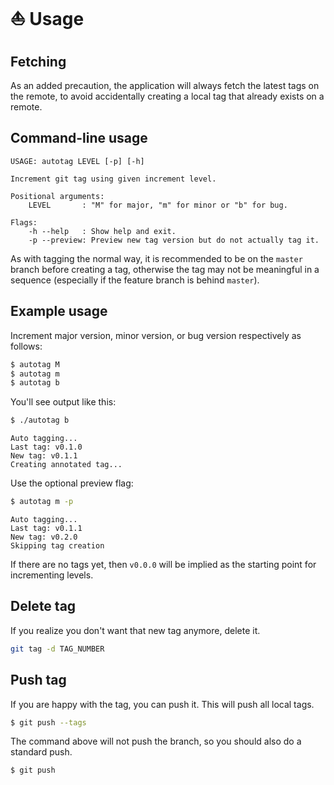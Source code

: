 # ⛵ Usage


## Fetching

As an added precaution, the application will always fetch the latest tags on the remote, to avoid accidentally creating a local tag that already exists on a remote.

## Command-line usage

```
USAGE: autotag LEVEL [-p] [-h]

Increment git tag using given increment level.

Positional arguments:
    LEVEL       : "M" for major, "m" for minor or "b" for bug.

Flags:
    -h --help   : Show help and exit.
    -p --preview: Preview new tag version but do not actually tag it.
```

As with tagging the normal way, it is recommended to be on the `master` branch before creating a tag, otherwise the tag may not be meaningful in a sequence (especially if the feature branch is behind `master`).


## Example usage

Increment major version, minor version, or bug version respectively as follows:

```bash
$ autotag M
$ autotag m
$ autotag b
```

You'll see output like this:

```sh
$ ./autotag b
```
```
Auto tagging...
Last tag: v0.1.0
New tag: v0.1.1
Creating annotated tag...
```

Use the optional preview flag:

```sh
$ autotag m -p
```
```
Auto tagging...
Last tag: v0.1.1
New tag: v0.2.0
Skipping tag creation
```

If there are no tags yet, then `v0.0.0` will be implied as the starting point for incrementing levels.


## Delete tag

If you realize you don't want that new tag anymore, delete it.

```sh
git tag -d TAG_NUMBER
```


## Push tag

If you are happy with the tag, you can push it. This will push all local tags.

```sh
$ git push --tags
```

The command above will not push the branch, so you should also do a standard push.

```sh
$ git push
```
